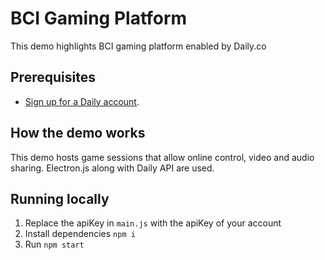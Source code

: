 # BCI Gaming Platform

This demo highlights BCI gaming platform enabled by Daily.co

## Prerequisites

- [Sign up for a Daily account](https://dashboard.daily.co/signup).

## How the demo works

This demo hosts game sessions that allow online control, video and audio sharing. Electron.js along with Daily API are used.

## Running locally

1. Replace the apiKey in `main.js` with the apiKey of your account
1. Install dependencies `npm i`
1. Run `npm start`

